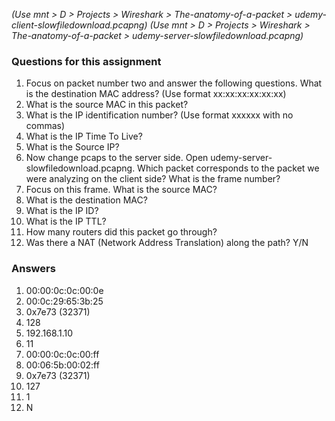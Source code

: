 
*(Use mnt > D > Projects > Wireshark > The-anatomy-of-a-packet > udemy-client-slowfiledownload.pcapng)*
*(Use mnt > D > Projects > Wireshark > The-anatomy-of-a-packet > udemy-server-slowfiledownload.pcapng)*

### Questions for this assignment
1. Focus on packet number two and answer the following questions. What is the destination MAC address? (Use format xx:xx:xx:xx:xx:xx)
2. What is the source MAC in this packet?
3. What is the IP identification number? (Use format xxxxxx with no commas)
4. What is the IP Time To Live?
5. What is the Source IP?
6. Now change pcaps to the server side. Open udemy-server-slowfiledownload.pcapng. Which packet corresponds to the packet we were analyzing on the client side? What is the frame number?
7. Focus on this frame. What is the source MAC?
8. What is the destination MAC?
9. What is the IP ID?
10. What is the IP TTL?
11. How many routers did this packet go through?
12. Was there a NAT (Network Address Translation) along the path? Y/N

### Answers
1. 00:00:0c:0c:00:0e
2. 00:0c:29:65:3b:25
3. 0x7e73 (32371)
4. 128
5. 192.168.1.10
6. 11
7. 00:00:0c:0c:00:ff
8. 00:06:5b:00:02:ff
9. 0x7e73 (32371)
10. 127
11. 1
12. N